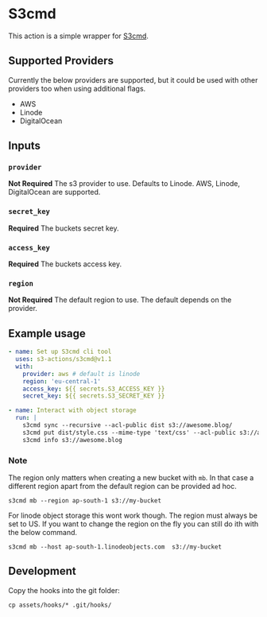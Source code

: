 # S3cmd

This action is a simple wrapper for [S3cmd](https://github.com/s3tools/s3cmd).

## Supported Providers

Currently the below providers are supported, but it could be used with other providers too when using additional flags.

- AWS
- Linode
- DigitalOcean

## Inputs

### `provider`

**Not Required** The s3 provider to use. Defaults to Linode. AWS, Linode, DigitalOcean are supported.

### `secret_key`

**Required**  The buckets secret key.

### `access_key`

**Required**  The buckets access key.

### `region`

**Not Required** The default region to use. The default depends on the provider.

## Example usage

```yml
- name: Set up S3cmd cli tool
  uses: s3-actions/s3cmd@v1.1
  with:
    provider: aws # default is linode
    region: 'eu-central-1'
    access_key: ${{ secrets.S3_ACCESS_KEY }}
    secret_key: ${{ secrets.S3_SECRET_KEY }}

- name: Interact with object storage
  run: |
    s3cmd sync --recursive --acl-public dist s3://awesome.blog/
    s3cmd put dist/style.css --mime-type 'text/css' --acl-public s3://awesome.blog/style.css
    s3cmd info s3://awesome.blog
```

### Note

The region only matters when creating a new bucket with `mb`. In that case a different region apart from the default region can be provided ad hoc.

```console
s3cmd mb --region ap-south-1 s3://my-bucket
```

For linode object storage this wont work though. The region must always be set to US. If you want to change the region on the fly you can still do ith with the below command.

```console
s3cmd mb --host ap-south-1.linodeobjects.com  s3://my-bucket
```

## Development

Copy the hooks into the git folder:

```shell
cp assets/hooks/* .git/hooks/
```
